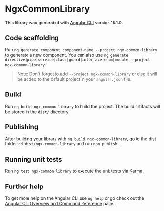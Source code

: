 # NgxCommonLibrary

This library was generated with [Angular CLI](https://github.com/angular/angular-cli) version 15.1.0.

## Code scaffolding

Run `ng generate component component-name --project ngx-common-library` to generate a new component. You can also use `ng generate directive|pipe|service|class|guard|interface|enum|module --project ngx-common-library`.
> Note: Don't forget to add `--project ngx-common-library` or else it will be added to the default project in your `angular.json` file. 

## Build

Run `ng build ngx-common-library` to build the project. The build artifacts will be stored in the `dist/` directory.

## Publishing

After building your library with `ng build ngx-common-library`, go to the dist folder `cd dist/ngx-common-library` and run `npm publish`.

## Running unit tests

Run `ng test ngx-common-library` to execute the unit tests via [Karma](https://karma-runner.github.io).

## Further help

To get more help on the Angular CLI use `ng help` or go check out the [Angular CLI Overview and Command Reference](https://angular.io/cli) page.
